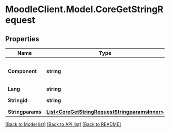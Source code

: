 # MoodleClient.Model.CoreGetStringRequest

## Properties

Name | Type | Description | Notes
------------ | ------------- | ------------- | -------------
**Component** | **string** | component | [optional] [default to "moodle"]
**Lang** | **string** | lang | [optional] 
**Stringid** | **string** | string identifier | [default to "null"]
**Stringparams** | [**List&lt;CoreGetStringRequestStringparamsInner&gt;**](CoreGetStringRequestStringparamsInner.md) |  | [optional] 

[[Back to Model list]](../README.md#documentation-for-models) [[Back to API list]](../README.md#documentation-for-api-endpoints) [[Back to README]](../README.md)

